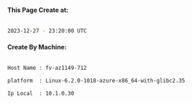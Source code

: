 
   
#### This Page Create at:

```bash

2023-12-27 - 23:20:00 UTC

```

#### Create By Machine:

```bash

Host Name : fv-az1149-712

platform  : Linux-6.2.0-1018-azure-x86_64-with-glibc2.35

Ip Local  : 10.1.0.30

```

